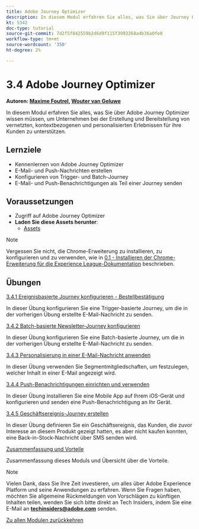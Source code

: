 ```yaml
---
title: Adobe Journey Optimizer
description: In diesem Modul erfahren Sie alles, was Sie über Journey Optimizer wissen müssen, um Unternehmen bei der Erstellung und Bereitstellung von vernetzten, kontextbezogenen und personalisierten Erlebnissen für ihre Kunden zu unterstützen.
kt: 5342
doc-type: tutorial
source-git-commit: 7d2f5f842559b2d6d9f115f3993268a4b36a0fe0
workflow-type: tm+mt
source-wordcount: '350'
ht-degree: 2%

---
```


# 3.4 Adobe Journey Optimizer

**Autoren: [Maxime Foutrel](https://www.linkedin.com/in/maximefoutrel/), [Wouter van Geluwe](https://www.linkedin.com/in/woutervangeluwe/)**

In diesem Modul erfahren Sie alles, was Sie über Adobe Journey Optimizer wissen müssen, um Unternehmen bei der Erstellung und Bereitstellung von vernetzten, kontextbezogenen und personalisierten Erlebnissen für ihre Kunden zu unterstützen.

## Lernziele

- Kennenlernen von Adobe Journey Optimizer
- E-Mail- und Push-Nachrichten erstellen
- Konfigurieren von Trigger- und Batch-Journey
- E-Mail- und Push-Benachrichtigungen als Teil einer Journey senden

## Voraussetzungen

- Zugriff auf Adobe Journey Optimizer
- **Laden Sie diese Assets herunter**:
   - [Assets](./../../../assets/ajo/ajo_assets.zip)

>[!NOTE]
>
>Vergessen Sie nicht, die Chrome-Erweiterung zu installieren, zu konfigurieren und zu verwenden, wie in [0.1 - Installieren der Chrome-Erweiterung für die Experience League-Dokumentation](../../gettingstarted/gettingstarted/ex1.md) beschrieben.

## Übungen

[3.4.1 Ereignisbasierte Journey konfigurieren - Bestellbestätigung](./ex1.md)

In dieser Übung konfigurieren Sie eine Trigger-basierte Journey, um die in der vorherigen Übung erstellte E-Mail-Nachricht zu senden.

[3.4.2 Batch-basierte Newsletter-Journey konfigurieren](./ex2.md)

In dieser Übung konfigurieren Sie eine Batch-basierte Journey, um die in der vorherigen Übung erstellte E-Mail-Nachricht zu senden.

[3.4.3 Personalisierung in einer E-Mail-Nachricht anwenden](./ex3.md)

In dieser Übung verwenden Sie Segmentmitgliedschaften, um festzulegen, welcher Inhalt in einer E-Mail angezeigt wird.

[3.4.4 Push-Benachrichtigungen einrichten und verwenden](./ex4.md)

In dieser Übung installieren Sie eine Mobile App auf Ihrem iOS-Gerät und konfigurieren und senden eine Push-Benachrichtigung an Ihr Gerät.

[3.4.5 Geschäftsereignis-Journey erstellen](./ex5.md)

In dieser Übung definieren Sie ein Geschäftsereignis, das Kunden, die zuvor Interesse an diesem Produkt gezeigt hatten, es aber nicht kaufen konnten, eine Back-in-Stock-Nachricht über SMS senden wird.

[Zusammenfassung und Vorteile](./summary.md)

Zusammenfassung dieses Moduls und Übersicht über die Vorteile.

>[!NOTE]
>
>Vielen Dank, dass Sie Ihre Zeit investieren, um alles über Adobe Experience Platform und seine Anwendungen zu erfahren. Wenn Sie Fragen haben, möchten Sie allgemeine Rückmeldungen von Vorschlägen zu künftigen Inhalten teilen, wenden Sie sich bitte direkt an Tech Insiders, indem Sie eine E-Mail an **techinsiders@adobe.com** senden.

[Zu allen Modulen zurückkehren](../../../overview.md)
